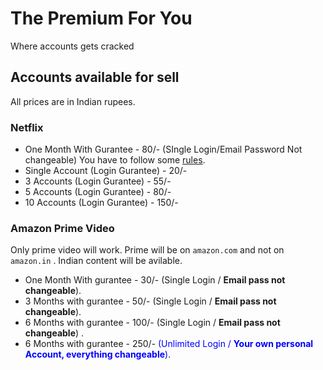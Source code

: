 # The Premium For You 
Where accounts gets cracked
## Accounts available for sell
All prices are in Indian rupees.
### Netflix
* One Month With Gurantee - 80/- (SIngle Login/Email Password Not changeable) You have to follow some [rules](nf-rules.md).
* Single Account (Login Gurantee) - 20/- 
* 3 Accounts (Login Gurantee) - 55/- 
* 5 Accounts (Login Gurantee) - 80/-
* 10 Accounts (Login Gurantee) - 150/-
### Amazon Prime Video
Only prime video will work. Prime will be on `amazon.com` and not on `amazon.in` . Indian content will be avilable. 
* One Month With gurantee - 30/- (Single Login / **Email pass not changeable**).
* 3 Months with gurantee - 50/- (Single Login / **Email pass not changeable**).
* 6 Months with gurantee - 100/- (Single Login / **Email pass not changeable**) . 
* 6 Months with gurantee - 250/- <span style="color:blue">(Unlimited Login / **Your own personal Account, everything changeable**)</span>.
